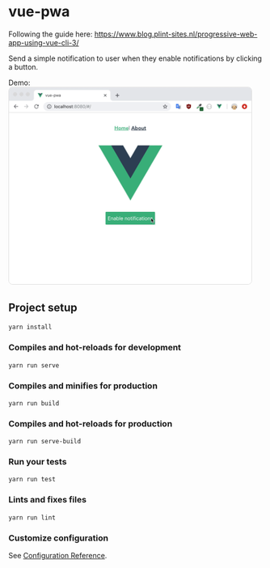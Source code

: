 # vue-pwa

Following the guide here: https://www.blog.plint-sites.nl/progressive-web-app-using-vue-cli-3/<br>

Send a simple notification to user when they enable notifications by clicking a button.

Demo:
<br>
<img src="./demo.gif" width="480" style="border: 1px solid #ddd; border-radius: 8px">


## Project setup
```
yarn install
```

### Compiles and hot-reloads for development
```
yarn run serve
```

### Compiles and minifies for production
```
yarn run build
```

### Compiles and hot-reloads for production
```
yarn run serve-build
```

### Run your tests
```
yarn run test
```

### Lints and fixes files
```
yarn run lint
```

### Customize configuration
See [Configuration Reference](https://cli.vuejs.org/config/).
